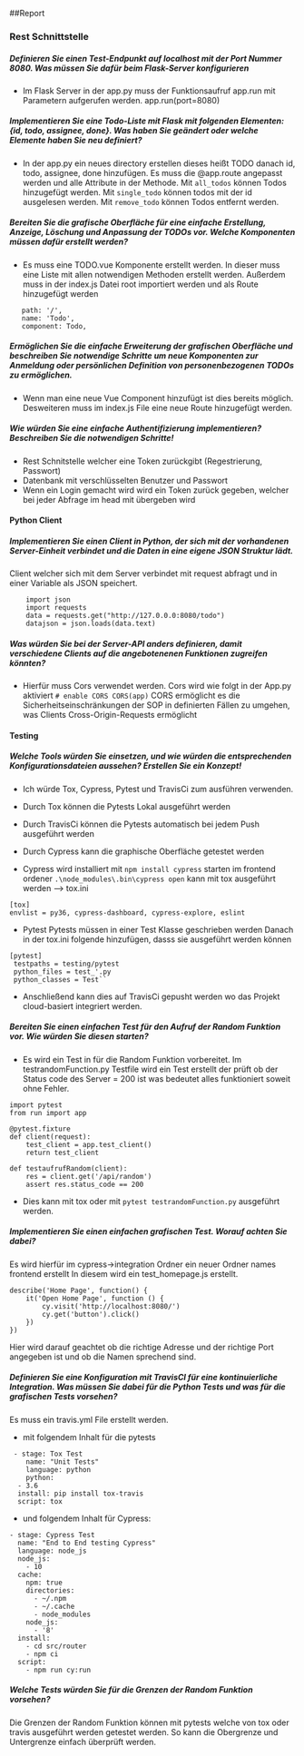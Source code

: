 ##Report
### Rest Schnittstelle
##### Definieren Sie einen Test-Endpunkt auf localhost mit der Port Nummer 8080. Was müssen Sie dafür beim Flask-Server konfigurieren
- Im Flask Server in der app.py muss der Funktionsaufruf app.run mit Parametern aufgerufen werden. app.run(port=8080)

##### Implementieren Sie eine Todo-Liste mit Flask mit folgenden Elementen: {id, todo, assignee, done}. Was haben Sie geändert oder welche Elemente haben Sie neu definiert?
- In der app.py ein neues directory erstellen dieses heißt TODO danach id, todo, assignee, done hinzufügen. 
Es muss die @app.route angepasst werden und alle Attribute in der Methode.
Mit ``all_todos`` können Todos hinzugefügt werden. Mit ``single_todo`` können todos mit der id ausgelesen werden. Mit ``remove_todo`` können Todos entfernt werden.

##### Bereiten Sie die grafische Oberfläche für eine einfache Erstellung, Anzeige, Löschung und Anpassung der TODOs vor. Welche Komponenten müssen dafür erstellt werden?
- Es muss eine TODO.vue Komponente erstellt werden. In dieser muss eine Liste mit allen notwendigen Methoden erstellt werden.
Außerdem muss in der index.js Datei root importiert werden und als Route hinzugefügt werden 
```
   path: '/',
   name: 'Todo',
   component: Todo,
```

##### Ermöglichen Sie die einfache Erweiterung der grafischen Oberfläche und beschreiben Sie notwendige Schritte um neue Komponenten zur Anmeldung oder persönlichen Definition von personenbezogenen TODOs zu ermöglichen.
- Wenn man eine neue Vue Component hinzufügt ist dies bereits möglich. Desweiteren muss im index.js File eine neue Route hinzugefügt werden.
##### Wie würden Sie eine einfache Authentifizierung implementieren? Beschreiben Sie die notwendigen Schritte!
- Rest Schnitstelle welcher eine Token zurückgibt (Regestrierung, Passwort)
- Datenbank mit verschlüsselten Benutzer und Passwort
- Wenn ein Login gemacht wird wird ein Token zurück gegeben, welcher bei jeder Abfrage im head mit übergeben wird


#### Python Client

##### Implementieren Sie einen Client in Python, der sich mit der vorhandenen Server-Einheit verbindet und die Daten in eine eigene JSON Struktur lädt.
Client welcher sich mit dem Server verbindet mit request abfragt und in einer Variable als JSON speichert.

```
    import json
    import requests
    data = requests.get("http://127.0.0.0:8080/todo")
    datajson = json.loads(data.text)
```

##### Was würden Sie bei der Server-API anders definieren, damit verschiedene Clients auf die angebotenenen Funktionen zugreifen könnten?
- Hierfür muss Cors verwendet werden. Cors wird wie folgt in der App.py aktiviert ``# enable CORS CORS(app)`` 
CORS ermöglicht es die Sicherheitseinschränkungen der SOP in definierten Fällen zu umgehen, was Clients Cross-Origin-Requests ermöglicht

#### Testing

##### Welche Tools würden Sie einsetzen, und wie würden die entsprechenden Konfigurationsdateien aussehen? Erstellen Sie ein Konzept!
- Ich würde Tox, Cypress, Pytest und TravisCi zum ausführen verwenden.

- Durch Tox können die Pytests Lokal ausgeführt werden
- Durch TravisCi können die Pytests automatisch bei jedem Push ausgeführt werden
- Durch Cypress kann die graphische Oberfläche getestet werden
 
- Cypress
 wird installiert mit ``npm install cypress``
 starten im frontend ordener ``.\node_modules\.bin\cypress open``
 kann mit tox ausgeführt werden --> tox.ini 
 
```
[tox] 
envlist = py36, cypress-dashboard, cypress-explore, eslint
```
 
- Pytest
 Pytests müssen in einer Test Klasse geschrieben werden
 Danach in der tox.ini folgende hinzufügen, dasss sie ausgeführt werden können
```
[pytest]
 testpaths = testing/pytest
 python_files = test_'.py
 python_classes = Test``
```
- Anschließend kann dies auf TravisCi gepusht werden wo das Projekt cloud-basiert integriert werden.
##### Bereiten Sie einen einfachen Test für den Aufruf der Random Funktion vor. Wie würden Sie diesen starten?
- Es wird ein Test in für die Random Funktion vorbereitet. Im testrandomFunction.py Testfile wird ein Test erstellt der prüft ob
der Status code des Server = 200 ist was bedeutet alles funktioniert soweit ohne Fehler.
````
import pytest
from run import app

@pytest.fixture
def client(request):
    test_client = app.test_client()
    return test_client

def testaufrufRandom(client):
    res = client.get('/api/random')
    assert res.status_code == 200
````
- Dies kann mit tox oder mit ``pytest testrandomFunction.py`` ausgeführt werden.
##### Implementieren Sie einen einfachen grafischen Test. Worauf achten Sie dabei?
Es wird hierfür im cypress->integration Ordner ein neuer Ordner names frontend erstellt
In diesem wird ein test_homepage.js erstellt.

```
describe('Home Page', function() {
    it('Open Home Page', function () {
        cy.visit('http://localhost:8080/')
        cy.get('button').click()
    })
}) 
```

Hier wird darauf geachtet ob die richtige Adresse und der richtige Port angegeben ist 
und ob die Namen sprechend sind.
##### Definieren Sie eine Konfiguration mit TravisCI für eine kontinuierliche Integration. Was müssen Sie dabei für die Python Tests und was für die grafischen Tests vorsehen?
Es muss ein travis.yml File erstellt werden.
- mit folgendem Inhalt für die pytests
 
```
 - stage: Tox Test
    name: "Unit Tests"
    language: python
    python:
  - 3.6
  install: pip install tox-travis
  script: tox
```
- und folgendem Inhalt für Cypress:
```
- stage: Cypress Test
  name: "End to End testing Cypress"
  language: node_js
  node_js:
    - 10
  cache:
    npm: true
    directories:
      - ~/.npm
      - ~/.cache
      - node_modules
    node_js:
      - '8'
  install:
    - cd src/router
    - npm ci
  script:
    - npm run cy:run
```
##### Welche Tests würden Sie für die Grenzen der Random Funktion vorsehen?
Die Grenzen der Random Funktion können mit pytests welche von tox oder travis ausgeführt werden getestet werden.
So kann die Obergrenze und Untergrenze einfach überprüft werden.
